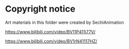 # Copyright notice

Art materials in this folder were created by SechiAnimation

<https://www.bilibili.com/video/BV11P411i77V/>

<https://www.bilibili.com/video/BV1rN41117HZ/>